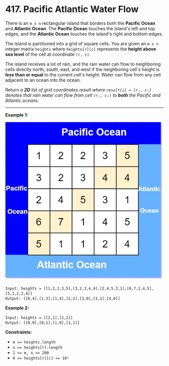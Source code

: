 # 417. Pacific Atlantic Water Flow


There is an `m x n` rectangular island that borders both the **Pacific Ocean** and **Atlantic Ocean**. 
The **Pacific Ocean** touches the island's left and top edges, and the **Atlantic Ocean** touches the island's right and bottom edges.

The island is partitioned into a grid of square cells. 
You are given an `m x n` integer matrix `heights` where `heights[r][c]` represents the **height above sea level** of the cell at coordinate `(r, c)`.

The island receives a lot of rain, and the rain water can flow to neighboring cells directly north, south, east, and west 
if the neighboring cell's height is **less than or equal** to the current cell's height. 
Water can flow from any cell adjacent to an ocean into the ocean.

Return *a **2D** list of grid coordinates result where `result[i] = [rᵢ, cᵢ]` denotes that rain water can flow 
from cell `(rᵢ, cᵢ)` to **both** the Pacific and Atlantic oceans*.

 
---
**Example 1:**

![image](https://github.com/kevin-the-engi/leetcode-solutions/blob/master/solutions/pacific-atlantic-water-flow/examples/waterflow-grid.jpeg)
```
Input: heights = [[1,2,2,3,5],[3,2,3,4,4],[2,4,5,3,1],[6,7,1,4,5],[5,1,1,2,4]]
Output: [[0,4],[1,3],[1,4],[2,2],[3,0],[3,1],[4,0]]
```

**Example 2:**

```
Input: heights = [[2,1],[1,2]]
Output: [[0,0],[0,1],[1,0],[1,1]]
```

**Constraints:**

* `m == heights.length`
* `n == heights[r].length`
* `1 <= m, n <= 200`
* `0 <= heights[r][c] <= 10⁵`
